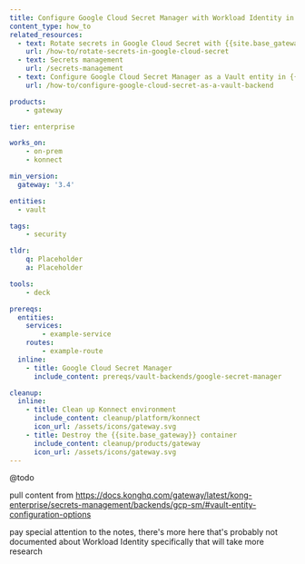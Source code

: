 ```yaml
---
title: Configure Google Cloud Secret Manager with Workload Identity in {{site.base_gateway}}
content_type: how_to
related_resources:
  - text: Rotate secrets in Google Cloud Secret with {{site.base_gateway}}
    url: /how-to/rotate-secrets-in-google-cloud-secret 
  - text: Secrets management
    url: /secrets-management
  - text: Configure Google Cloud Secret Manager as a Vault entity in {{site.base_gateway}}
    url: /how-to/configure-google-cloud-secret-as-a-vault-backend

products:
    - gateway

tier: enterprise

works_on:
    - on-prem
    - konnect

min_version:
  gateway: '3.4'

entities: 
  - vault

tags:
    - security

tldr:
    q: Placeholder
    a: Placeholder

tools:
    - deck

prereqs:
  entities:
    services:
        - example-service
    routes:
        - example-route
  inline:
    - title: Google Cloud Secret Manager
      include_content: prereqs/vault-backends/google-secret-manager

cleanup:
  inline:
    - title: Clean up Konnect environment
      include_content: cleanup/platform/konnect
      icon_url: /assets/icons/gateway.svg
    - title: Destroy the {{site.base_gateway}} container
      include_content: cleanup/products/gateway
      icon_url: /assets/icons/gateway.svg
---
```


@todo

pull content from https://docs.konghq.com/gateway/latest/kong-enterprise/secrets-management/backends/gcp-sm/#vault-entity-configuration-options

pay special attention to the notes, there's more here that's probably not documented about Workload Identity specifically that will take more research